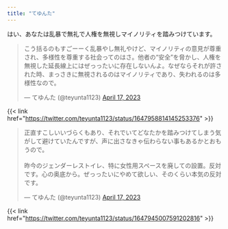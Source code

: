 ```yaml
---
title: "てゆんた"
---
```


はい、あなたは乱暴で無礼で人権を無視しマイノリティを踏みつけています。

<blockquote class="twitter-tweet"><p lang="ja" dir="ltr">こう括るのもすごーーく乱暴やし無礼やけど、マイノリティの意見が尊重され、多様性を尊重する社会ってのはさ。他者の“安全”を脅かし、人権を無視した延長線上にはぜっったいに存在しないんよ。なぜならそれが許された時、まっさきに無視されるのはマイノリティであり、失われるのは多様性なので。</p>&mdash; てゆんた (@teyunta1123) <a href="https://twitter.com/teyunta1123/status/1647958814145253376?ref_src=twsrc%5Etfw">April 17, 2023</a></blockquote> <script async src="https://platform.twitter.com/widgets.js" charset="utf-8"></script> 

{{< link href="https://twitter.com/teyunta1123/status/1647958814145253376" >}}

<blockquote class="twitter-tweet"><p lang="ja" dir="ltr">正直すこしいいづらくもあり、それでいてどなたかを踏みつけてしまう気がして避けていたんですが、声に出さなきゃ伝わらない事もあるかとおもうので。<br><br>昨今のジェンダーレストイレ、特に女性用スペースを廃しての設置。反対です。心の奥底から。ぜっったいにやめて欲しい、そのくらい本気の反対です。</p>&mdash; てゆんた (@teyunta1123) <a href="https://twitter.com/teyunta1123/status/1647945007591202816?ref_src=twsrc%5Etfw">April 17, 2023</a></blockquote> <script async src="https://platform.twitter.com/widgets.js" charset="utf-8"></script> 

{{< link href="https://twitter.com/teyunta1123/status/1647945007591202816" >}}